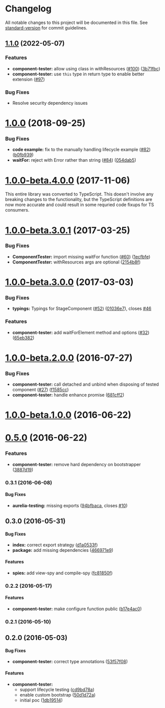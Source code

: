 # Changelog

All notable changes to this project will be documented in this file. See [standard-version](https://github.com/conventional-changelog/standard-version) for commit guidelines.

## [1.1.0](https://github.com/aurelia/testing/compare/1.0.0...1.1.0) (2022-05-07)


### Features

* **component-tester:** allow using class in withResources ([#100](https://github.com/aurelia/testing/issues/100)) ([3b71fbc](https://github.com/aurelia/testing/commit/3b71fbc9b74a3ed2b6b0f23c35bccb875cee804e))
* **component-tester:** use `this` type in return type to enable better extension ([#97](https://github.com/aurelia/testing/issues/97))

### Bug Fixes

* Resolve security dependency issues


<a name="1.0.0-beta.5.0.0"></a>
# [1.0.0](https://github.com/aurelia/testing/compare/1.0.0-beta.4.0.0...1.0.0) (2018-09-25)


### Bug Fixes

* **code example:** fix to the manually handling lifecycle example ([#82](https://github.com/aurelia/testing/issues/82)) ([b0fb939](https://github.com/aurelia/testing/commit/b0fb939))
* **waitFor:** reject with Error rather than string ([#84](https://github.com/aurelia/testing/issues/84)) ([054dab5](https://github.com/aurelia/testing/commit/054dab5))



<a name="1.0.0-beta.4.0.0"></a>
# [1.0.0-beta.4.0.0](https://github.com/aurelia/testing/compare/1.0.0-beta.3.0.1...1.0.0-beta.4.0.0) (2017-11-06)

This entire library was converted to TypeScript. This doesn't involve any breaking changes to the functionality, but the TypeScript definitions are now more accurate and could result in some requried code fixups for TS consumers.

<a name="1.0.0-beta.3.0.1"></a>
# [1.0.0-beta.3.0.1](https://github.com/aurelia/testing/compare/1.0.0-beta.3.0.0...v1.0.0-beta.3.0.1) (2017-03-25)


### Bug Fixes

* **ComponentTester:** import missing waitFor function ([#60](https://github.com/aurelia/testing/issues/60)) ([1ecfbfe](https://github.com/aurelia/testing/commit/1ecfbfe))
* **ComponentTester:** withResources args are optional ([2154b8f](https://github.com/aurelia/testing/commit/2154b8f))



<a name="1.0.0-beta.3.0.0"></a>
# [1.0.0-beta.3.0.0](https://github.com/aurelia/testing/compare/1.0.0-beta.2.0.1...v1.0.0-beta.3.0.0) (2017-03-03)


### Bug Fixes

* **typings:** Typings for StageComponent ([#52](https://github.com/aurelia/testing/issues/52)) ([01036e7](https://github.com/aurelia/testing/commit/01036e7)), closes [#46](https://github.com/aurelia/testing/issues/46)


### Features

* **component-tester:** add waitForElement method and options ([#32](https://github.com/aurelia/testing/issues/32)) ([65eb382](https://github.com/aurelia/testing/commit/65eb382))



<a name="1.0.0-beta.2.0.0"></a>
# [1.0.0-beta.2.0.0](https://github.com/aurelia/testing/compare/1.0.0-beta.1.0.3...v1.0.0-beta.2.0.0) (2016-07-27)


### Bug Fixes

* **component-tester:** call detached and unbind when disposing of tested component ([#27](https://github.com/aurelia/testing/issues/27)) ([f1585cc](https://github.com/aurelia/testing/commit/f1585cc))
* **component-tester:** handle enhance promise ([681cff2](https://github.com/aurelia/testing/commit/681cff2))



<a name="1.0.0-beta.1.0.0"></a>
# [1.0.0-beta.1.0.0](https://github.com/aurelia/testing/compare/0.5.0...v1.0.0-beta.1.0.0) (2016-06-22)



<a name="0.5.0"></a>
# [0.5.0](https://github.com/aurelia/testing/compare/0.4.2...v0.5.0) (2016-06-22)


### Features

* **component-tester:** remove hard dependency on bootstrapper ([3887d19](https://github.com/aurelia/testing/commit/3887d19))



### 0.3.1 (2016-06-08)


#### Bug Fixes

* **aurelia-testing:** missing exports ([94bfbaca](http://github.com/aurelia/testing/commit/94bfbacac394d10a35da19adf044612f89066a39), closes [#10](http://github.com/aurelia/testing/issues/10))


## 0.3.0 (2016-05-31)


#### Bug Fixes

* **index:** correct export strategy ([d1a0533f](http://github.com/aurelia/testing/commit/d1a0533f5a462f5df8f711798aab7a9b1ec95bdd))
* **package:** add missing dependencies ([466971e9](http://github.com/aurelia/testing/commit/466971e9d5564756b2bbd7c22415de83e6e2b9cc))


#### Features

* **spies:** add view-spy and compile-spy ([fc81850f](http://github.com/aurelia/testing/commit/fc81850f9f23a2131fc370d0b744f53ddb58374e))


### 0.2.2 (2016-05-17)


#### Features

* **component-tester:** make configure function public ([b17e4ac0](http://github.com/aurelia/testing/commit/b17e4ac0e6dac2af8fb0ef75261677744982ee99))


### 0.2.1 (2016-05-10)


## 0.2.0 (2016-05-03)


#### Bug Fixes

* **component-tester:** correct type annotations ([53f57f08](http://github.com/aurelia/testing/commit/53f57f080c22015a720f58cf9493d1c14cbfd3ef))


#### Features

* **component-tester:**
  * support lifecycle testing ([cd9bd78a](http://github.com/aurelia/testing/commit/cd9bd78a0905c0e4900a6f4fbc67ef1e30990075))
  * enable custom bootstrap ([50d1d72a](http://github.com/aurelia/testing/commit/50d1d72aa5af9ed5e8fd20efdf7fade027baccb2))
  * initial poc ([1db19514](http://github.com/aurelia/testing/commit/1db195142715503746e49e179c044c0ad39a4763))
